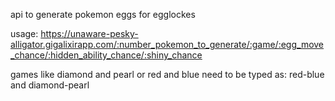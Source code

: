 api to generate pokemon eggs for egglockes 

usage: https://unaware-pesky-alligator.gigalixirapp.com/:number_pokemon_to_generate/:game/:egg_move_chance/:hidden_ability_chance/:shiny_chance

games like diamond and pearl or red and blue need to be typed as: red-blue and diamond-pearl
